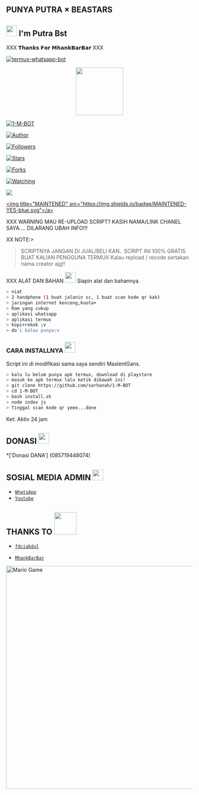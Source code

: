 ## PUNYA PUTRA × BEASTARS
## <img src="https://github.com/TheDudeThatCode/TheDudeThatCode/blob/master/Assets/Hi.gif" width="29px"> I'm Putra Bst


XXX 𝗧𝗵𝗮𝗻𝗸𝘀 𝗙𝗼𝗿 𝗠𝗵𝗮𝗻𝗸𝗕𝗮𝗿𝗕𝗮𝗿 XXX

<p a<p alignlign="center">

<a href="#"><img title="termux-whatsapp-bot" src="https://img.shields.io/badge/-TERMUX--WHATSAPP--BOT-green?colorA=%23ff0000&colorB=%23017e40&style=for-the-badge"></a>
<p align="center">

<img src="https://static.wikia.nocookie.net/kenja-no-mago/images/8/85/Sizilien_von_klode_1.jpg/revision/latest/top-crop/width/300/height/300?cb=20190417164406" width="128" height="128"/>

</p>

<p align="center">

<a href="#"><img title="1-M-BOT" src="https://img.shields.io/badge/sarhanah-green?colorA=%23ff0000&colorB=%23017e40&style=for-the-badge"></a>

</p>

<p align="center">

<a href="https://github.com/sarhanah"><img title="Author" src="https://img.shields.io/badge/Author-sarhanah-red.svg?style=for-the-badge&logo=github"></a>

</p>

<p align="center">

<a href="https://github.com/sarhanah/sarhanah/followers"><img title="Followers" src="https://img.shields.io/github/followers/XP-TN?color=blue&style=flat-square"></a>

<a href="https://github.com/sarhanah/sarhanah/stargazers/"><img title="Stars" src="https://img.shields.io/github/stars/sarhanah/sarhanah?color=red&style=flat-square"></a>

<a href="https://github.com/sarahanah/sarhanah/network/members"><img title="Forks" src="http://img.shields.io/github/forks/sarhanah/sarhanah?color=red&style=flat-square"></a>

<a href="https://github.com/sarhanah/1-M-BOT/watchers"><img title="Watching" src="https://img.shields.io/github/watchers/sarhanah/sarhanah?label=Watchers&color=blue&style=flat-square"></a>

<a href="https://hits.seeyoufarm.com"><img src="https://hits.seeyoufarm.com/api/count/incr/badge.svg?url=https%3A%2F%2Fgithub.com%2sarhanah%2F1-M-BOT&count_bg=%2379C83D&title_bg=%23555555&icon=&icon_color=%23E7E7E7&title=Support&edge_flat=false"/></a>

<a href="#"><img title="MAINTENED" src="https://img.shields.io/badge/MAINTENED-YES-blue.svg"</a>

</p>




XXX WARNING
MAU RE-UPLOAD SCRIPT? KASIH NAMA/LINK CHANEL SAYA.... DILARANG UBAH INFO!!!

XX NOTE:> 
>SCRIPTNYA JANGAN DI JUAL/BELI KAN.. SCRIPT INI 100% GRATIS BUAT KALIAN PENGGUNA TERMUX
>Kalau repload / recode sertakan nama creator ajg!!
</div>

XXX ALAT DAN BAHAN <img src="https://github.com/TheDudeThatCode/TheDudeThatCode/blob/master/Assets/Mario_Hello_Big.gif" width="29px">
Siapin alat dan bahannya.
```bash
> niat
> 2 handphone (1 buat jalanin sc, 1 buat scan kode qr kak)
> jaringan internet kenceng,kuota+
> Ram yang cukup
> aplikasi whatsapp
> aplikasi termux
> kopi+rokok ;v
> do'i kalau punya:v
```

### CARA INSTALLNYA  <img src="https://github.com/TheDudeThatCode/TheDudeThatCode/blob/master/Assets/hmm.gif" width="29px">
Script ini di modifikasi sama saya sendiri MaslentGans.
```bash
> kalo lu belum punya apk termux, download di playstore
> masuk ke apk termux lalu ketik dibawah ini!
> git clone https://github.com/sarhanah/1-M-BOT
> cd 1-M-BOT
> bash install.sh
> node index js
> Tinggal scan kode qr yeee...done
```


Ket: Aktiv 24 jam

## DONASI <img src="https://github.com/TheDudeThatCode/TheDudeThatCode/blob/master/Assets/coin.gif" width="29px">
*['Donasi DANA'] (085719448074) <PUTRA>

## SOSIAL MEDIA ADMIN <img src="https://github.com/TheDudeThatCode/TheDudeThatCode/blob/master/Assets/powerup.gif" width="29px">
* [`WhatsApp`](http://wa.me/6285719448074)
* [`Youtube`](https://youtube.com/channel/UCj1rpeSfv97hPte6bSdZvjQ)

## THANKS TO <img src="https://github.com/TheDudeThatCode/TheDudeThatCode/blob/master/Assets/Handshake.gif" width="60px">

* [`fdciabdul`](https://github.com/fdciabdul/termux-whatsapp-bot)

* [`MhankBarBar`](https://github.com/MhankBarBar/whatsapp-bot)
<img src="https://github.com/TheDudeThatCode/TheDudeThatCode/blob/master/Assets/Mario_Gameplay.gif" alt="Mario Game" width="600" />

